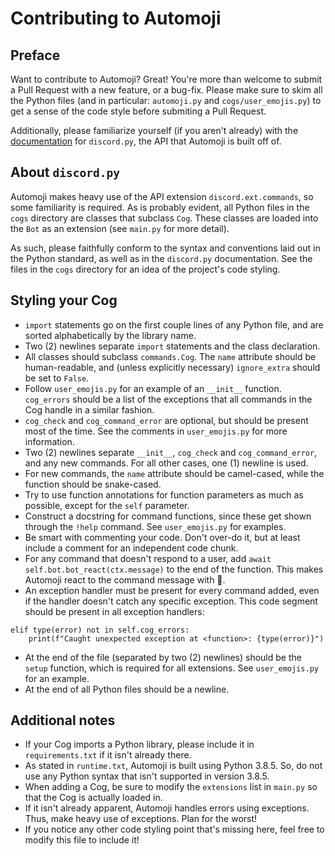 # Contributing to Automoji
## Preface
Want to contribute to Automoji? Great! You're more than welcome to submit a Pull Request with a new feature, or a bug-fix. Please make sure to skim all the Python files (and in particular: ```automoji.py``` and ```cogs/user_emojis.py```) to get a sense of the code style before submiting a Pull Request.

Additionally, please familiarize yourself (if you aren't already) with the [documentation](https://discordpy.readthedocs.io/en/stable/) for ```discord.py```, the API that Automoji is built off of.

## About ```discord.py```
Automoji makes heavy use of the API extension ```discord.ext.commands```, so some familiarity is required. As is probably evident, all Python files in the ```cogs``` directory are classes that subclass ```Cog```. These classes are loaded into the ```Bot``` as an extension (see ```main.py``` for more detail).

As such, please faithfully conform to the syntax and conventions laid out in the Python standard, as well as in the ```discord.py``` documentation. See the files in the ```cogs``` directory for an idea of the project's code styling.

## Styling your Cog
* ```import``` statements go on the first couple lines of any Python file, and are sorted alphabetically by the library name.
* Two (2) newlines separate ```import``` statements and the class declaration.
* All classes should subclass ```commands.Cog```. The ```name``` attribute should be human-readable, and (unless explicitly necessary) ```ignore_extra``` should be set to ```False```.
* Follow ```user_emojis.py``` for an example of an ```__init__``` function. ```cog_errors``` should be a list of the exceptions that all commands in the Cog handle in a similar fashion.
* ```cog_check``` and ```cog_command_error``` are optional, but should be present most of the time. See the comments in ```user_emojis.py``` for more information.
* Two (2) newlines separate ```__init__```, ```cog_check``` and ```cog_command_error```, and any new commands. For all other cases, one (1) newline is used.
* For new commands, the ```name``` attribute should be camel-cased, while the function should be snake-cased.
* Try to use function annotations for function parameters as much as possible, except for the ```self``` parameter.
* Construct a docstring for command functions, since these get shown through the ```!help``` command. See ```user_emojis.py``` for examples.
* Be smart with commenting your code. Don't over-do it, but at least include a comment for an independent code chunk.
* For any command that doesn't respond to a user, add ```await self.bot.bot_react(ctx.message)``` to the end of the function. This makes Automoji react to the command message with :robot:.
* An exception handler must be present for every command added, even if the handler doesn't catch any specific exception. This code segment should be present in all exception handlers:
```
elif type(error) not in self.cog_errors:
	print(f"Caught unexpected exception at <function>: {type(error)}")
```
* At the end of the file (separated by two (2) newlines) should be the ```setup``` function, which is required for all extensions. See ```user_emojis.py``` for an example.
* At the end of all Python files should be a newline.

## Additional notes
* If your Cog imports a Python library, please include it in ```requirements.txt``` if it isn't already there.
* As stated in ```runtime.txt```, Automoji is built using Python 3.8.5. So, do not use any Python syntax that isn't supported in version 3.8.5.
* When adding a Cog, be sure to modify the ```extensions``` list in ```main.py``` so that the Cog is actually loaded in.
* If it isn't already apparent, Automoji handles errors using exceptions. Thus, make heavy use of exceptions. Plan for the worst!
* If you notice any other code styling point that's missing here, feel free to modify this file to include it!
